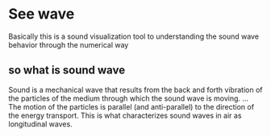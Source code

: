 # See wave

Basically this is a sound visualization tool to understanding the sound wave behavior through the numerical way

## so what is sound wave

Sound is a mechanical wave that results from the back and forth vibration of the particles of the medium through which the sound wave is moving. ... The motion of the particles is parallel (and anti-parallel) to the direction of the energy transport. This is what characterizes sound waves in air as longitudinal waves.

